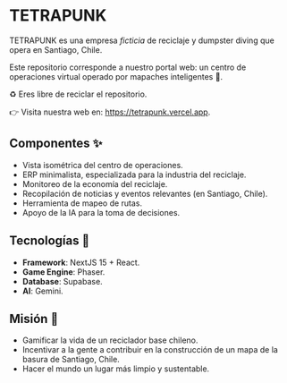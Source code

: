 # TETRAPUNK

TETRAPUNK es una empresa _ficticia_ de reciclaje y dumpster diving que opera en Santiago, Chile.

Este repositorio corresponde a nuestro portal web: un centro de operaciones virtual operado por mapaches inteligentes 🦝.

♻️ Eres libre de reciclar el repositorio.

👉 Visita nuestra web en: https://tetrapunk.vercel.app.

## Componentes ✨

- Vista isométrica del centro de operaciones.
- ERP minimalista, especializada para la industria del reciclaje.
- Monitoreo de la economía del reciclaje.
- Recopilación de noticias y eventos relevantes (en Santiago, Chile).
- Herramienta de mapeo de rutas.
- Apoyo de la IA para la toma de decisiones.

## Tecnologías 🤖

- **Framework**: NextJS 15 + React.
- **Game Engine**: Phaser.
- **Database**: Supabase.
- **AI**: Gemini.

## Misión 🎯

- Gamificar la vida de un reciclador base chileno.
- Incentivar a la gente a contribuir en la construcción de un mapa de la basura de Santiago, Chile.
- Hacer el mundo un lugar más limpio y sustentable.
